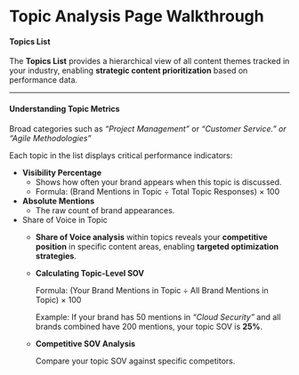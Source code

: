 # Topic Analysis Page Walkthrough

#### Topics List

The **Topics List** provides a hierarchical view of all content themes tracked in your industry, enabling **strategic content prioritization** based on performance data.

***

#### Understanding Topic Metrics

Broad categories such as _“Project Management”_ or _“Customer Service.” or “Agile Methodologies”_

Each topic in the list displays critical performance indicators:

* **Visibility Percentage**
  * Shows how often your brand appears when this topic is discussed.
  * Formula: (Brand Mentions in Topic ÷ Total Topic Responses) × 100
* **Absolute Mentions**
  * The raw count of brand appearances.
* Share of Voice in Topic
  * **Share of Voice analysis** within topics reveals your **competitive position** in specific content areas, enabling **targeted optimization strategies**.
  *   **Calculating Topic-Level SOV**

      Formula: (Your Brand Mentions in Topic ÷ All Brand Mentions in Topic) × 100

      Example: If your brand has 50 mentions in _“Cloud Security”_ and all brands combined have 200 mentions, your topic SOV is **25%**.
  *   **Competitive SOV Analysis**

      Compare your topic SOV against specific competitors.

